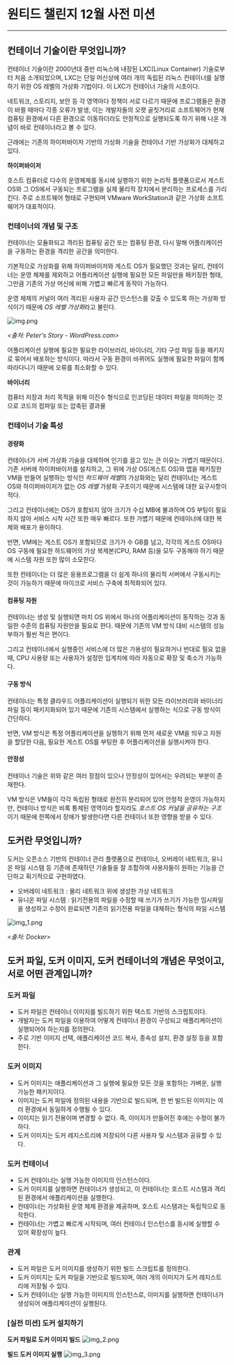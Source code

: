 # 원티드 챌린지 12월 사전 미션

---
## 컨테이너 기술이란 무엇입니까?
컨테이너 기술이란 2000년대 중반 리눅스에 내장된 LXC(Linux Container) 기술로부터
처음 소개되었으며, LXC는 단일 머신상에 여러 개의 독립된 리눅스 컨테이너를 실행하기
위한 OS 레벨의 가상화 기법이다. 이 LXC가 컨테이너 기술의 시초이다.

네트워크, 스토리지, 보안 등 각 영역마다 정책이 서로 다르기 때문에 프로그램들은
환경이 바뀔 때마다 각종 오류가 발생, 이는 개발자들의 오랫 골칫거리로 소프트웨어가
현재 컴퓨팅 환경에서 다른 환경으로 이동하더라도 안정적으로 실행되도록 하기 위해
나온 개념이 바로 컨테이너라고 볼 수 있다.

근래에는 기존의 하이퍼바이저 기반의 가상화 기술을 컨테이너 기반 가상화가 대체하고
있다.

__하이퍼바이저__

호스트 컴퓨터로 다수의 운영체제를 동시에 실행하기 위한 논리적 플랫폼으로서 게스트
OS와 그 OS에서 구동되는 프로그램을 실제 물리적 장치에서 분리하는 프로세스를
가리킨다. 주로 소프트웨어 형태로 구현되며 VMware WorkStation과 같은 가상화
소프트웨어가 대표적이다.

### 컨테이너의 개념 및 구조
컨테이너는 모듈화되고 격리된 컴퓨팅 공간 또는 컴퓨팅 환경, 다시 말해 어플리케이션을 구동하는
환경을 격리한 공간을 의미한다.

기본적으로 가상화를 위해 하이퍼바이저와 게스트 OS가 필요했던 것과는 달리, 컨테이너는 운영 체제를
제외하고 어플리케이션 실행에 필요한 모든 파일만을 패키징한 형태, 그만큼 기존의 가상 머신에 비해
가볍고 빠르게 동작이 가능하다.

운영 체제의 커널이 여러 격리된 사용자 공간 인스턴스를 갖출 수 있도록 하는 가상화 방식이기 때문에
*OS 레벨 가상화*라고 불린다.

![img.png](img.png)

*<출처: Peter's Story - WordPress.com>*

어플리케이션 실행에 필요한 필요한 라이브러리, 바이너리, 기타 구성 파일 등을 패키지로 묶어서
배포하는 방식이다. 따라서 구동 환경이 바뀌어도 실행에 필요한 파일이 함께 따라다니기 때문에
오류를 최소화할 수 있다.

__바이너리__

컴퓨터 저장과 처리 목적을 위해 이진수 형식으로 인코딩된 데이터 파일을 의미하는 것으로 
코드의 컴파일 또는 압축된 결과물

### 컨테이너 기술 특성
#### 경량화

컨테이너가 서버 가상화 기술을 대체하며 인기를 끌고 있는 큰 이유는 가볍기 때문이다.
기존 서버에 하이퍼바이저를 설치하고, 그 위에 가상 OS(게스트 OS)와 앱을 패키징한 VM을
만들어 실행하는 방식인 *하드웨어 레벨*의 가상화와는 달리 컨테이너는 게스트 OS와 하이퍼바이저가
없는 *OS 레벨* 가솽화 구조이기 때문에 시스템에 대한 요구사항이 적다.

그리고 컨테이너에는 OS가 포함되지 않아 크기가 수십 MB에 불과하며 OS 부팅이 필요하지 않아
서비스 시작 시간 또한 매우 빠르다. 또한 가볍기 때문에 컨테이너에 대한 복제와 배포가 용이하다.

반면, VM에는 게스트 OS가 포함되므로 크기가 수 GB를 넘고, 각각의 게스트 OS마다 OS 구동에
필요한 하드웨어의 가상 복제본(CPU, RAM 등)을 모두 구동해야 하기 때문에 시스템 자원 또한
많이 소모한다.

또한 컨테이너는 더 많은 응용프로그램을 더 쉽게 하나의 물리적 서버에서 구동시키는 것이
가능하기 때문에 마이크로 서비스 구축에 최적화되어 있다.

#### 컴퓨팅 자원
컨테이너는 생성 및 실행되면 마치 OS 위에서 하나의 어플리케이션이 동작하는 것과 동일한 
수준의 컴퓨팅 자원만을 필요로 한다. 때문에 기존의 VM 방식 대비 시스템의 성능 부하가 훨씬
적은 편이다.

그리고 컨테이너에서 실행중인 서비스에 더 많은 가용성이 필요하거나 반대로 필요 없을 때, 
CPU 사용량 또는 사용자가 설정한 임계치에 따라 자동으로 확장 및 축소가 가능하다.

#### 구동 방식
컨테이너는 특정 클라우드 어플리케이션이 실행되기 위한 모든 라이브러리와 바이너리 파일 등이
패키지화되어 있기 때문에 기존의 시스템에서 실행하는 식으로 구동 방식이 간단하다.

반면, VM 방식은 특정 어플리케이션을 실행하기 위해 먼저 새로운 VM을 띄우고 자원을 할당한
다음, 필요한 게스트 OS를 부팅한 후 어플리케이션을 실행시켜야 한다.

#### 안정성
컨테이너 기술은 위와 같은 여러 장점이 있으나 안정성이 있어서는 우려되는 부분이 존재한다.

VM 방식은 VM들이 각각 독립된 형태로 완전히 분리되어 있어 안정적 운영이 가능하지만,
컨테이너 방식은 비록 통제된 영역이라 할지라도 *호스트 OS 커널을 공유하는 구조*이기 때문에
한쪽에서 장애가 발생한다면 다른 컨테이너 또한 영향을 받을 수 있다.

## 도커란 무엇입니까?
도커는 오픈소스 기반의 컨테이너 관리 플랫폼으로 컨테이너, 오버레이 네트워크, 유니온 파일 시스템
등 기존에 존재하던 기술들을 잘 조합하여 사용자들이 원하는 기능을 간단하고 획기적으로 구현하였다.

- 오버레이 네트워크 : 물리 네트워크 위에 생성한 가상 네트워크
- 유니온 파일 시스템 : 읽기전용의 파일을 수정할 때 쓰기가 쓰기가 가능한 임시파일을 생성하고
    수정이 완료되면 기존의 읽기전용 파일을 대체하는 형식의 파일 시스템

![img_1.png](img_1.png)

*<출처: Docker>*

## 도커 파일, 도커 이미지, 도커 컨테이너의 개념은 무엇이고, 서로 어떤 관계입니까?
### 도커 파일
- 도커 파일은 컨테이너 이미지를 빌드하기 위한 텍스트 기반의 스크립트이다.
- 개발자는 도커 파일을 이용하여 어떻게 컨테이너 환경이 구성되고 애플리케이션이 실행되어야 하는지를
    정의한다.
- 주로 기반 이미지 선택, 애플리케이션 코드 복사, 종속성 설치, 환경 설정 등을 포함한다.

### 도커 이미지
- 도커 이미지는 애플리케이션과 그 실행에 필요한 모든 것을 포함하는 가벼운, 실행 가능한 패키지이다.
- 이미지는 도커 파일에 정의된 내용을 기반으로 빌드되며, 한 번 빌드된 이미지는 여러 환경에서 동일하게 
    수행될 수 있다.
- 이미지는 읽기 전용이며 변경할 수 없다. 즉, 이미지가 만들어진 후에는 수정이 불가하다.
- 도커 이미지는 도커 레지스트리에 저장되어 다른 사용자 및 시스템과 공유할 수 있다.

### 도커 컨테이너
- 도커 컨테이너는 실행 가능한 이미지의 인스턴스이다.
- 도커 이미지를 실행하면 컨테이너가 생성되고, 이 컨테이너는 호스트 시스템과 격리된 환경에서
    애플리케이션을 실행한다.
- 컨테이너는 가상화된 운영 체제 환경을 제공하며, 호스트 시스템과는 독립적으로 동작한다.
- 컨테이너는 가볍고 빠르게 시작되며, 여러 컨테이너 인스턴스를 동시에 실행할 수 있어 확장성이 높다.

### 관계
- 도커 파일은 도커 이미지를 생성하기 위한 빌드 스크립트를 정의한다.
- 도커 이미지는 도커 파일을 기반으로 빌드되며, 여러 개의 이미지가 도커 레지스트리에 저장될 수 있다.
- 도커 컨테이너는 실행 가능한 이미지의 인스턴스로, 이미지를 실행하면 컨테이너가 생성되어 애플리케이션이
    실행된다.

### [실전 미션] 도커 설치하기
__도커 파일로 도커 이미지 빌드__
![img_2.png](img_2.png)

__빌드 도커 이미지 실행__
![img_3.png](img_3.png)